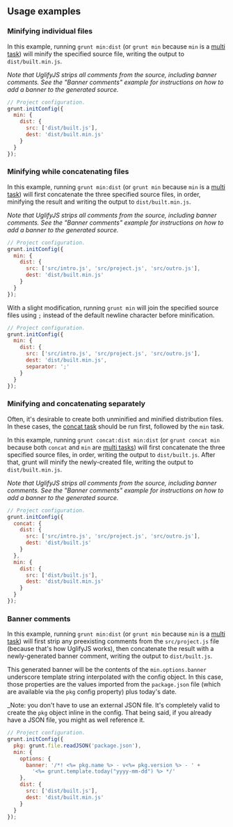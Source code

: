 ## Usage examples

### Minifying individual files

In this example, running `grunt min:dist` (or `grunt min` because `min` is a [multi task](types_of_tasks.md)) will minify the specified source file, writing the output to `dist/built.min.js`.

_Note that UglifyJS strips all comments from the source, including banner comments. See the "Banner comments" example for instructions on how to add a banner to the generated source._

```javascript
// Project configuration.
grunt.initConfig({
  min: {
    dist: {
      src: ['dist/built.js'],
      dest: 'dist/built.min.js'
    }
  }
});
```

### Minifying while concatenating files

In this example, running `grunt min:dist` (or `grunt min` because `min` is a [multi task](types_of_tasks.md)) will first concatenate the three specified source files, in order, minifying the result and writing the output to `dist/built.min.js`.

_Note that UglifyJS strips all comments from the source, including banner comments. See the "Banner comments" example for instructions on how to add a banner to the generated source._

```javascript
// Project configuration.
grunt.initConfig({
  min: {
    dist: {
      src: ['src/intro.js', 'src/project.js', 'src/outro.js'],
      dest: 'dist/built.min.js'
    }
  }
});
```

With a slight modification, running `grunt min` will join the specified source files using `;` instead of the default newline character before minification.

```javascript
// Project configuration.
grunt.initConfig({
  min: {
    dist: {
      src: ['src/intro.js', 'src/project.js', 'src/outro.js'],
      dest: 'dist/built.min.js',
      separator: ';'
    }
  }
});
```

### Minifying and concatenating separately

Often, it's desirable to create both unminified and minified distribution files. In these cases, the [concat task](task_concat.md) should be run first, followed by the `min` task.

In this example, running `grunt concat:dist min:dist` (or `grunt concat min` because both `concat` and `min` are [multi tasks](types_of_tasks.md)) will first concatenate the three specified source files, in order, writing the output to `dist/built.js`. After that, grunt will minify the newly-created file, writing the output to `dist/built.min.js`.

_Note that UglifyJS strips all comments from the source, including banner comments. See the "Banner comments" example for instructions on how to add a banner to the generated source._

```javascript
// Project configuration.
grunt.initConfig({
  concat: {
    dist: {
      src: ['src/intro.js', 'src/project.js', 'src/outro.js'],
      dest: 'dist/built.js'
    }
  },
  min: {
    dist: {
      src: ['dist/built.js'],
      dest: 'dist/built.min.js'
    }
  }
});
```

### Banner comments

In this example, running `grunt min:dist` (or `grunt min` because `min` is a [multi task](types_of_tasks.md)) will first strip any preexisting comments from the `src/project.js` file (because that's how UglifyJS works), then concatenate the result with a newly-generated banner comment, writing the output to `dist/built.js`.

This generated banner will be the contents of the `min.options.banner` underscore template string interpolated with the config object. In this case, those properties are the values imported from the `package.json` file (which are available via the `pkg` config property) plus today's date.

_Note: you don't have to use an external JSON file. It's completely valid to create the `pkg` object inline in the config. That being said, if you already have a JSON file, you might as well reference it.

```javascript
// Project configuration.
grunt.initConfig({
  pkg: grunt.file.readJSON('package.json'),
  min: {
    options: {
      banner: '/*! <%= pkg.name %> - v<%= pkg.version %> - ' +
        '<%= grunt.template.today("yyyy-mm-dd") %> */'
    },
    dist: {
      src: ['dist/built.js'],
      dest: 'dist/built.min.js'
    }
  }
});
```